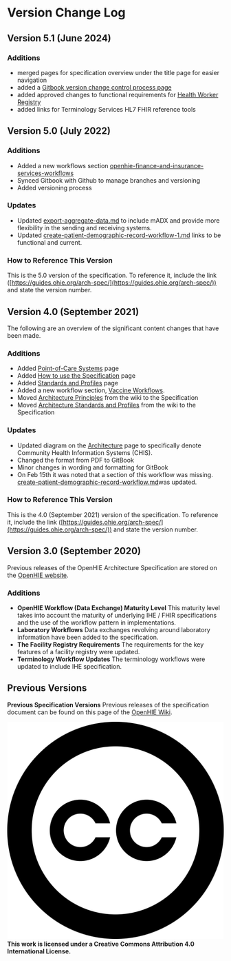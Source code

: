 # Version Change Log

## Version 5.1 (June 2024)

### Additions

* merged pages for specification overview under the title page for easier navigation&#x20;
* added a [Gitbook version change control process page](gitbook-version-change-control-process.md)&#x20;
* added approved changes to functional requirements for [Health Worker Registry](../openhie-component-specifications-1/openhie-health-worker-registry-hwr.md#openhie-hwr-workflow-requirements)
* added links for Terminology Services HL7 FHIR reference tools

## Version 5.0 (July 2022)

### Additions

* Added a new workflows section [openhie-finance-and-insurance-services-workflows](../introduction/openhie-finance-and-insurance-services-workflows/ "mention")
* Synced Gitbook with Github to manage branches and versioning
* Added versioning process

### Updates&#x20;

* Updated [export-aggregate-data.md](../introduction/aggregate-reporting-workflows/export-aggregate-data.md "mention") to include mADX and provide more flexibility in the sending and receiving systems. &#x20;
* Updated [create-patient-demographic-record-workflow-1.md](../introduction/patient-identity-management-workflows/create-patient-demographic-record-workflow-1.md "mention") links to be functional and current.

### How to Reference This Version

This is the 5.0 version of the specification.  To reference it, include the link ([https://guides.ohie.org/arch-spec/](https://guides.ohie.org/arch-spec/)) and state the version number. &#x20;

## Version 4.0 (September 2021)

The following are an overview of the significant content changes that have been made. &#x20;

### Additions

* Added [Point-of-Care Systems](../openhie-component-specifications-1/point-of-care-systems.md) page
* Added [How to use the Specification](get-started.md) page
* Added [Standards and Profiles](../architecture-specification/standards-and-profiles.md) page
* Added a new workflow section, [Vaccine Workflows](../introduction/vaccine-workflows.md). &#x20;
* Moved [Architecture Principles](../architecture-specification/architectural-principles.md) from the wiki to the Specification&#x20;
* Moved [Architecture Standards and Profiles](../architecture-specification/standards-and-profiles.md) from the wiki to the Specification

### Updates&#x20;

* Updated diagram on the [Architecture](../architecture-specification/overview-of-the-architecture.md) page to specifically denote Community Health Information Systems (CHIS).&#x20;
* Changed the format from PDF to GitBook&#x20;
* Minor changes in wording and formatting for GitBook
* On Feb 15th it was noted that a section of this workflow was missing.  [create-patient-demographic-record-workflow.md](../introduction/patient-identity-management-workflows/create-patient-demographic-record-workflow.md "mention")was updated. &#x20;

### How to Reference This Version

This is the 4.0 (September 2021) version of the specification.  To reference it, include the link ([https://guides.ohie.org/arch-spec/](https://guides.ohie.org/arch-spec/)) and state the version number. &#x20;

## Version 3.0 (September 2020)

Previous releases of the OpenHIE Architecture Specification are stored on the [OpenHIE website](https://ohie.org/framework/).

### Additions

* **OpenHIE Workflow (Data Exchange) Maturity Level** This maturity level takes into account the maturity of underlying IHE / FHIR specifications and the use of the workflow pattern in implementations.
* **Laboratory Workflows** Data exchanges revolving around laboratory information have been added to the specification.
* **The Facility Registry Requirements** The requirements for the key features of a facility registry were updated.
* **Terminology Workflow Updates** The terminology workflows were updated to include IHE specification.

## Previous Versions

**Previous Specification Versions** Previous releases of the specification document can be found on this page of the [OpenHIE Wiki](https://wiki.ohie.org/).

<img src="../.gitbook/assets/creative-commons (1).svg" alt="" data-size="line"> **This work is licensed under a Creative Commons Attribution 4.0 International License.**
